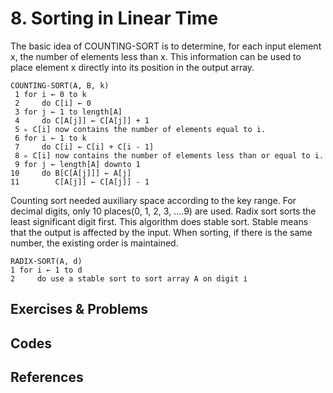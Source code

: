 
# 8. Sorting in Linear Time

The basic idea of COUNTING-SORT is to determine, for each input element x, the number of elements less than x. This information can be used to place element x directly into its position in the output array.

  ```
  COUNTING-SORT(A, B, k) 
   1 for i ← 0 to k
   2     do C[i] ← 0 
   3 for j ← 1 to length[A] 
   4     do C[A[j]] ← C[A[j]] + 1 
   5 ▹ C[i] now contains the number of elements equal to i. 
   6 for i ← 1 to k
   7     do C[i] ← C[i] + C[i - 1] 
   8 ▹ C[i] now contains the number of elements less than or equal to i. 
   9 for j ← length[A] downto 1 
  10     do B[C[A[j]]] ← A[j] 
  11        C[A[j]] ← C[A[j]] - 1 
  ```

Counting sort needed auxiliary space according to the key range. For decimal digits, only 10 places(0, 1, 2, 3, ....9) are used. Radix sort sorts the least significant digit first. This algorithm does stable sort. Stable means that the output is affected by the input. When sorting, if there is the same number, the existing order is maintained.  

  ```
  RADIX-SORT(A, d) 
  1 for i ← 1 to d
  2     do use a stable sort to sort array A on digit i
  ```


## Exercises & Problems

## Codes

## References
